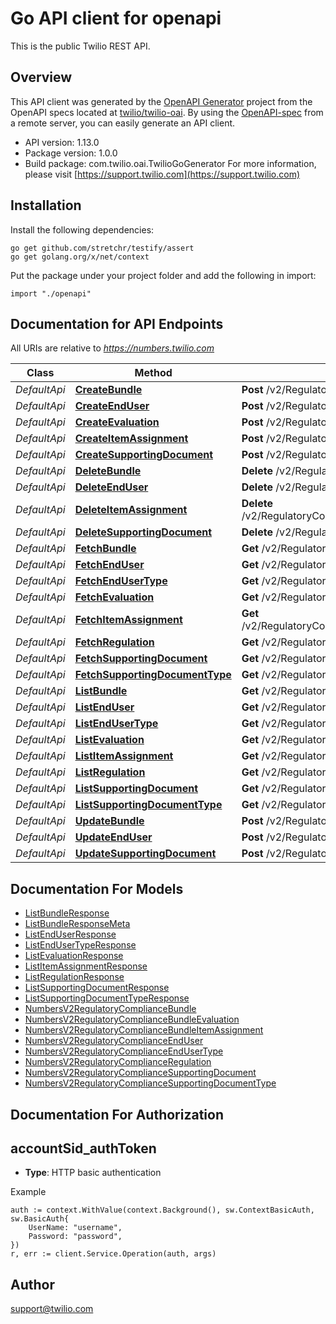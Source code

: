 # Go API client for openapi

This is the public Twilio REST API.

## Overview
This API client was generated by the [OpenAPI Generator](https://openapi-generator.tech) project from the OpenAPI specs located at [twilio/twilio-oai](https://github.com/twilio/twilio-oai/tree/main/spec).  By using the [OpenAPI-spec](https://www.openapis.org/) from a remote server, you can easily generate an API client.

- API version: 1.13.0
- Package version: 1.0.0
- Build package: com.twilio.oai.TwilioGoGenerator
For more information, please visit [https://support.twilio.com](https://support.twilio.com)

## Installation

Install the following dependencies:

```shell
go get github.com/stretchr/testify/assert
go get golang.org/x/net/context
```

Put the package under your project folder and add the following in import:

```golang
import "./openapi"
```

## Documentation for API Endpoints

All URIs are relative to *https://numbers.twilio.com*

Class | Method | HTTP request | Description
------------ | ------------- | ------------- | -------------
*DefaultApi* | [**CreateBundle**](docs/DefaultApi.md#createbundle) | **Post** /v2/RegulatoryCompliance/Bundles | 
*DefaultApi* | [**CreateEndUser**](docs/DefaultApi.md#createenduser) | **Post** /v2/RegulatoryCompliance/EndUsers | 
*DefaultApi* | [**CreateEvaluation**](docs/DefaultApi.md#createevaluation) | **Post** /v2/RegulatoryCompliance/Bundles/{BundleSid}/Evaluations | 
*DefaultApi* | [**CreateItemAssignment**](docs/DefaultApi.md#createitemassignment) | **Post** /v2/RegulatoryCompliance/Bundles/{BundleSid}/ItemAssignments | 
*DefaultApi* | [**CreateSupportingDocument**](docs/DefaultApi.md#createsupportingdocument) | **Post** /v2/RegulatoryCompliance/SupportingDocuments | 
*DefaultApi* | [**DeleteBundle**](docs/DefaultApi.md#deletebundle) | **Delete** /v2/RegulatoryCompliance/Bundles/{Sid} | 
*DefaultApi* | [**DeleteEndUser**](docs/DefaultApi.md#deleteenduser) | **Delete** /v2/RegulatoryCompliance/EndUsers/{Sid} | 
*DefaultApi* | [**DeleteItemAssignment**](docs/DefaultApi.md#deleteitemassignment) | **Delete** /v2/RegulatoryCompliance/Bundles/{BundleSid}/ItemAssignments/{Sid} | 
*DefaultApi* | [**DeleteSupportingDocument**](docs/DefaultApi.md#deletesupportingdocument) | **Delete** /v2/RegulatoryCompliance/SupportingDocuments/{Sid} | 
*DefaultApi* | [**FetchBundle**](docs/DefaultApi.md#fetchbundle) | **Get** /v2/RegulatoryCompliance/Bundles/{Sid} | 
*DefaultApi* | [**FetchEndUser**](docs/DefaultApi.md#fetchenduser) | **Get** /v2/RegulatoryCompliance/EndUsers/{Sid} | 
*DefaultApi* | [**FetchEndUserType**](docs/DefaultApi.md#fetchendusertype) | **Get** /v2/RegulatoryCompliance/EndUserTypes/{Sid} | 
*DefaultApi* | [**FetchEvaluation**](docs/DefaultApi.md#fetchevaluation) | **Get** /v2/RegulatoryCompliance/Bundles/{BundleSid}/Evaluations/{Sid} | 
*DefaultApi* | [**FetchItemAssignment**](docs/DefaultApi.md#fetchitemassignment) | **Get** /v2/RegulatoryCompliance/Bundles/{BundleSid}/ItemAssignments/{Sid} | 
*DefaultApi* | [**FetchRegulation**](docs/DefaultApi.md#fetchregulation) | **Get** /v2/RegulatoryCompliance/Regulations/{Sid} | 
*DefaultApi* | [**FetchSupportingDocument**](docs/DefaultApi.md#fetchsupportingdocument) | **Get** /v2/RegulatoryCompliance/SupportingDocuments/{Sid} | 
*DefaultApi* | [**FetchSupportingDocumentType**](docs/DefaultApi.md#fetchsupportingdocumenttype) | **Get** /v2/RegulatoryCompliance/SupportingDocumentTypes/{Sid} | 
*DefaultApi* | [**ListBundle**](docs/DefaultApi.md#listbundle) | **Get** /v2/RegulatoryCompliance/Bundles | 
*DefaultApi* | [**ListEndUser**](docs/DefaultApi.md#listenduser) | **Get** /v2/RegulatoryCompliance/EndUsers | 
*DefaultApi* | [**ListEndUserType**](docs/DefaultApi.md#listendusertype) | **Get** /v2/RegulatoryCompliance/EndUserTypes | 
*DefaultApi* | [**ListEvaluation**](docs/DefaultApi.md#listevaluation) | **Get** /v2/RegulatoryCompliance/Bundles/{BundleSid}/Evaluations | 
*DefaultApi* | [**ListItemAssignment**](docs/DefaultApi.md#listitemassignment) | **Get** /v2/RegulatoryCompliance/Bundles/{BundleSid}/ItemAssignments | 
*DefaultApi* | [**ListRegulation**](docs/DefaultApi.md#listregulation) | **Get** /v2/RegulatoryCompliance/Regulations | 
*DefaultApi* | [**ListSupportingDocument**](docs/DefaultApi.md#listsupportingdocument) | **Get** /v2/RegulatoryCompliance/SupportingDocuments | 
*DefaultApi* | [**ListSupportingDocumentType**](docs/DefaultApi.md#listsupportingdocumenttype) | **Get** /v2/RegulatoryCompliance/SupportingDocumentTypes | 
*DefaultApi* | [**UpdateBundle**](docs/DefaultApi.md#updatebundle) | **Post** /v2/RegulatoryCompliance/Bundles/{Sid} | 
*DefaultApi* | [**UpdateEndUser**](docs/DefaultApi.md#updateenduser) | **Post** /v2/RegulatoryCompliance/EndUsers/{Sid} | 
*DefaultApi* | [**UpdateSupportingDocument**](docs/DefaultApi.md#updatesupportingdocument) | **Post** /v2/RegulatoryCompliance/SupportingDocuments/{Sid} | 


## Documentation For Models

 - [ListBundleResponse](docs/ListBundleResponse.md)
 - [ListBundleResponseMeta](docs/ListBundleResponseMeta.md)
 - [ListEndUserResponse](docs/ListEndUserResponse.md)
 - [ListEndUserTypeResponse](docs/ListEndUserTypeResponse.md)
 - [ListEvaluationResponse](docs/ListEvaluationResponse.md)
 - [ListItemAssignmentResponse](docs/ListItemAssignmentResponse.md)
 - [ListRegulationResponse](docs/ListRegulationResponse.md)
 - [ListSupportingDocumentResponse](docs/ListSupportingDocumentResponse.md)
 - [ListSupportingDocumentTypeResponse](docs/ListSupportingDocumentTypeResponse.md)
 - [NumbersV2RegulatoryComplianceBundle](docs/NumbersV2RegulatoryComplianceBundle.md)
 - [NumbersV2RegulatoryComplianceBundleEvaluation](docs/NumbersV2RegulatoryComplianceBundleEvaluation.md)
 - [NumbersV2RegulatoryComplianceBundleItemAssignment](docs/NumbersV2RegulatoryComplianceBundleItemAssignment.md)
 - [NumbersV2RegulatoryComplianceEndUser](docs/NumbersV2RegulatoryComplianceEndUser.md)
 - [NumbersV2RegulatoryComplianceEndUserType](docs/NumbersV2RegulatoryComplianceEndUserType.md)
 - [NumbersV2RegulatoryComplianceRegulation](docs/NumbersV2RegulatoryComplianceRegulation.md)
 - [NumbersV2RegulatoryComplianceSupportingDocument](docs/NumbersV2RegulatoryComplianceSupportingDocument.md)
 - [NumbersV2RegulatoryComplianceSupportingDocumentType](docs/NumbersV2RegulatoryComplianceSupportingDocumentType.md)


## Documentation For Authorization



## accountSid_authToken

- **Type**: HTTP basic authentication

Example

```golang
auth := context.WithValue(context.Background(), sw.ContextBasicAuth, sw.BasicAuth{
    UserName: "username",
    Password: "password",
})
r, err := client.Service.Operation(auth, args)
```


## Author

support@twilio.com

